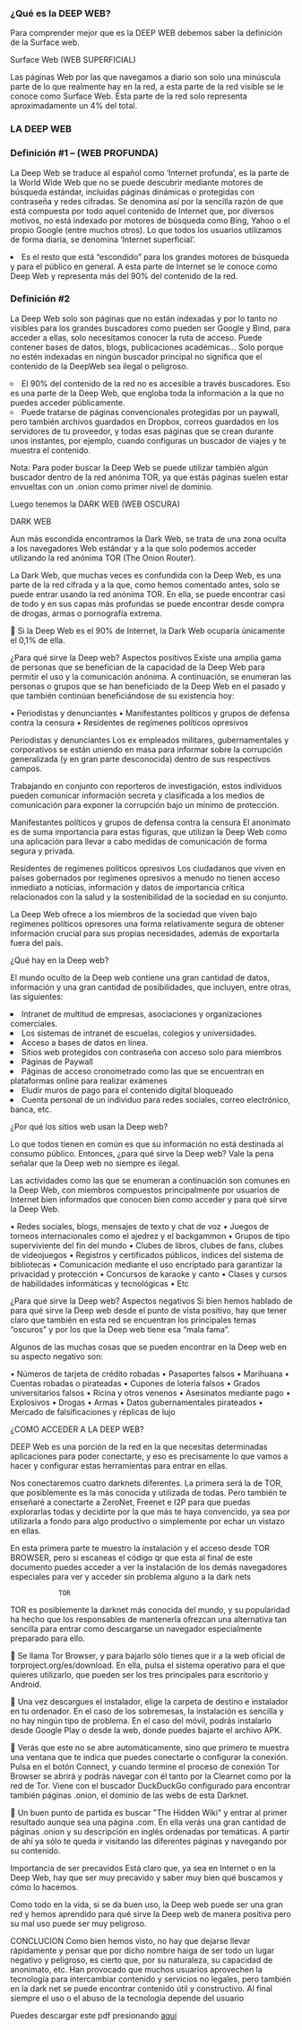 
### ¿Qué es la DEEP WEB?

Para comprender mejor que es la DEEP WEB debemos saber la definición de la Surface web.

Surface Web (WEB SUPERFICIAL)

Las páginas Web por las que navegamos a diario son solo una minúscula parte de lo que realmente hay en la red, a esta parte de la red visible se le conoce como Surface Web. Esta parte de la red solo representa aproximadamente un 4% del total.


### LA DEEP WEB

### Definición #1 – (WEB PROFUNDA) 

La Deep Web se traduce al español como ‘Internet profunda’, es la parte de la World Wide Web que no se puede descubrir mediante motores de búsqueda estándar, incluidas páginas dinámicas o protegidas con contraseña y redes cifradas. Se denomina así por la sencilla razón de que está compuesta por todo aquel contenido de Internet que, por diversos motivos, no está indexado por motores de búsqueda como Bing, Yahoo o el propio Google (entre muchos otros). Lo que todos los usuarios utilizamos de forma diaria, se denomina ‘Internet superficial’.


<li type="disc"> Es el resto que está “escondido” para los grandes motores de búsqueda y para el público en general.  A esta parte de Internet se le conoce como Deep Web y representa más del 90% del contenido de la red. </li>



### Definición #2

La Deep Web solo son páginas que no están indexadas y por lo tanto no visibles para los grandes buscadores como pueden ser Google y Bind, para acceder a ellas, solo necesitamos conocer la ruta de acceso. Puede contener bases de datos, blogs, publicaciones académicas… Solo porque no estén indexadas en ningún buscador principal no significa que el contenido de la DeepWeb sea ilegal o peligroso.

<li type="circle">El 90% del contenido de la red no es accesible a través buscadores. Eso es una parte de la Deep Web, que engloba toda la información a la que no puedes acceder públicamente.</li>

<li type="circle">Puede tratarse de páginas convencionales protegidas por un paywall, pero también archivos guardados en Dropbox, correos guardados en los servidores de tu proveedor, y todas esas páginas que se crean durante unos instantes, por ejemplo, cuando configuras un buscador de viajes y te muestra el contenido.</li>


Nota: Para poder buscar la Deep Web se puede utilizar también algún buscador dentro de la red anónima TOR, ya que estás páginas suelen estar envueltas con un .onion como primer nivel de dominio.


Luego tenemos la DARK WEB (WEB OSCURA)


DARK WEB

Aun más escondida encontramos la Dark Web, se trata de una zona oculta a los navegadores Web estándar y a la que solo podemos acceder utilizando la red anónima TOR (The Onion Router).

La Dark Web, que muchas veces es confundida con la Deep Web, es una parte de la red cifrada y a la que, como hemos comentado antes, solo se puede entrar usando la red anónima TOR.  En ella, se puede encontrar casi de todo y en sus capas más profundas se puede encontrar desde compra de drogas, armas o pornografía extrema.

	Si la Deep Web es el 90% de Internet, la Dark Web ocuparía únicamente el 0,1% de ella.


























¿Para qué sirve la Deep web? Aspectos positivos
Existe una amplia gama de personas que se benefician de la capacidad de la Deep Web para permitir el uso y la comunicación anónima.
A continuación, se enumeran las personas o grupos que se han beneficiado de la Deep Web en el pasado y que también continúan beneficiándose de su existencia hoy:

•	Periodistas y denunciantes
•	Manifestantes políticos y grupos de defensa contra la censura
•	Residentes de regímenes políticos opresivos

Periodistas y denunciantes
Los ex empleados militares, gubernamentales y corporativos se están uniendo en masa para informar sobre la corrupción generalizada (y en gran parte desconocida) dentro de sus respectivos campos.

Trabajando en conjunto con reporteros de investigación, estos individuos pueden comunicar información secreta y clasificada a los medios de comunicación para exponer la corrupción bajo un mínimo de protección.

Manifestantes políticos y grupos de defensa contra la censura
El anonimato es de suma importancia para estas figuras, que utilizan la Deep Web como una aplicación para llevar a cabo medidas de comunicación de forma segura y privada.

Residentes de regímenes políticos opresivos
Los ciudadanos que viven en países gobernados por regímenes opresivos a menudo no tienen acceso inmediato a noticias, información y datos de importancia crítica relacionados con la salud y la sostenibilidad de la sociedad en su conjunto.

La Deep Web ofrece a los miembros de la sociedad que viven bajo regímenes políticos opresores una forma relativamente segura de obtener información crucial para sus propias necesidades, además de exportarla fuera del país.

¿Qué hay en la Deep web?

El mundo oculto de la Deep web contiene una gran cantidad de datos, información y una gran cantidad de posibilidades, que incluyen, entre otras, las siguientes:


<li type="square">Intranet de multitud de empresas, asociaciones y organizaciones comerciales. </li>
<li type="square">Los sistemas de intranet de escuelas, colegios y universidades. </li>
<li type="square">Acceso a bases de datos en línea. </li>
<li type="square">Sitios web protegidos con contraseña con acceso solo para miembros </li>
<li type="square">Páginas de Paywall </li>
<li type="square">Páginas de acceso cronometrado como las que se encuentran en plataformas online para realizar exámenes </li>
<li type="square">Eludir muros de pago para el contenido digital bloqueado </li>
<li type="square">Cuenta personal de un individuo para redes sociales, correo electrónico, banca, etc. </li>




¿Por qué los sitios web usan la Deep web?

Lo que todos tienen en común es que su información no está destinada al consumo público. Entonces, ¿para qué sirve la Deep web?
Vale la pena señalar que la Deep web no siempre es ilegal.

Las actividades como las que se enumeran a continuación son comunes en la Deep Web, con miembros compuestos principalmente por usuarios de Internet bien informados que conocen bien como acceder y para qué sirve la Deep Web.

•	Redes sociales, blogs, mensajes de texto y chat de voz
•	Juegos de torneos internacionales como el ajedrez y el backgammon
•	Grupos de tipo superviviente del fin del mundo
•	Clubes de libros, clubes de fans, clubes de videojuegos
•	Registros y certificados públicos, índices del sistema de bibliotecas
•	Comunicación mediante el uso encriptado para garantizar la privacidad y protección
•	Concursos de karaoke y canto
•	Clases y cursos de habilidades informáticas y tecnológicas
•	Etc

¿Para qué sirve la Deep web? Aspectos negativos
Si bien hemos hablado de para qué sirve la Deep web desde el punto de vista positivo, hay que tener claro que también en esta red se encuentran los principales temas “oscuros” y por los que la Deep web tiene esa “mala fama”.

Algunos de las muchas cosas que se pueden encontrar en la Deep web en su aspecto negativo son:

•	Números de tarjeta de crédito robadas
•	Pasaportes falsos
•	Marihuana
•	Cuentas robadas o pirateadas
•	Cupones de lotería falsos
•	Grados universitarios falsos
•	Ricina y otros venenos
•	Asesinatos mediante pago
•	Explosivos
•	Drogas
•	Armas
•	Datos gubernamentales pirateados
•	Mercado de falsificaciones y réplicas de lujo



¿COMO ACCEDER A LA DEEP WEB?















DEEP Web es una porción de la red en la que necesitas determinadas aplicaciones para poder conectarte, y eso es precisamente lo que vamos a hacer y configurar estas herramientas para entrar en ellas.


Nos conectaremos cuatro darknets diferentes. La primera será la de TOR, que posiblemente es la más conocida y utilizada de todas. Pero también te enseñaré a conectarte a ZeroNet, Freenet e I2P para que puedas explorarlas todas y decidirte por la que más te haya convencido, ya sea por utilizarla a fondo para algo productivo o simplemente por echar un vistazo en ellas.


En esta primera parte te muestro la instalación y el acceso desde TOR BROWSER, pero si escaneas el código qr que esta al final de este documento puedes acceder a ver la instalación de los demás navegadores especiales para ver y acceder sin problema alguno a la dark nets






                TOR

TOR es posiblemente la darknet más conocida del mundo, y su popularidad ha hecho que los responsables de mantenerla ofrezcan una alternativa tan sencilla para entrar como descargarse un navegador especialmente preparado para ello.


	Se llama Tor Browser, y para bajarlo sólo tienes que ir a la web oficial de torproject.org/es/download. En ella, pulsa el sistema operativo para el que quieres utilizarlo, que pueden ser los tres principales para escritorio y Android.













	Una vez descargues el instalador, elige la carpeta de destino e instalador en tu ordenador. En el caso de los sobremesas, la instalación es sencilla y no hay ningún tipo de problema. En el caso del móvil, podrás instalarlo desde Google Play o desde la web, donde puedes bajarte el archivo APK.










	Verás que este no se abre automáticamente, sino que primero te muestra una ventana que te indica que puedes conectarte o configurar la conexión. Pulsa en el botón Connect, y cuando termine el proceso de conexión Tor Browser se abrirá y podrás navegar con él tanto por la Clearnet como por la red de Tor. Viene con el buscador DuckDuckGo configurado para encontrar también páginas .onion, el dominio de las webs de esta Darknet.

















	Un buen punto de partida es buscar "The Hidden Wiki" y entrar al primer resultado aunque sea una página .com. En ella verás una gran cantidad de páginas .onion y su descripción en inglés ordenadas por temáticas. A partir de ahí ya sólo te queda ir visitando las diferentes páginas y navegando por su contenido.




















Importancia de ser precavidos
Está claro que, ya sea en Internet o en la Deep Web, hay que ser muy precavido y saber muy bien qué buscamos y cómo lo hacemos.

Como todo en la vida, si se da buen uso, la Deep web puede ser una gran red y hemos aprendido para qué sirve la Deep web de manera positiva pero su mal uso puede ser muy peligroso.



CONCLUCION 
Como bien hemos visto, no hay que dejarse llevar rápidamente y pensar que por dicho nombre haiga de ser todo un lugar negativo y peligroso, es cierto que, por su naturaleza, su capacidad de anonimato, etc. Han provocado que muchos usuarios aprovechen la tecnología para intercambiar contenido y servicios no legales, pero también en la dark net se puede encontrar contenido útil y constructivo. Al final siempre el uso o el abuso de la tecnología depende del usuario








Puedes descargar este pdf presionando [aquí](https://cdn.discordapp.com/attachments/885263628977197056/987389910359085086/LA_DEEP_WEB_-_EN_LA_WEB_nuevo.pdf)

